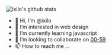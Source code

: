 ![ixilo's github stats](https://github-readme-stats.vercel.app/api?username=ixilo&theme=dracula&hide=commits)


- 👋 Hi, I’m @ixilo
- 👀 I’m interested in web design
- 🌱 I’m currently learning javascript
- 💞️ I’m looking to collaborate on [00-59](https://00-59.com)
- 📫 How to reach me ...

<!---
ixilo/ixilo is a ✨ special ✨ repository because its `README.md` (this file) appears on your GitHub profile.
You can click the Preview link to take a look at your changes.
--->
